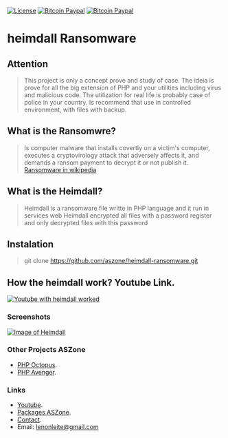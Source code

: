 <!-- BADGES -->
[![License](http://img.shields.io/:license-mit-blue.svg?style=flat-square)](http://badges.mit-license.org) [![Bitcoin Paypal](https://img.shields.io/badge/paypal-donate-yellow.svg)](http://lenonleite.com.br/en/donates) [![Bitcoin Paypal](https://img.shields.io/badge/bitcoin-donate-yellow.svg)](http://lenonleite.com.br/en/donates)

<!-- /BADGES -->

# heimdall Ransomware

## Attention
> This project is only a concept prove and study of case. The ideia is prove for all the big extension of PHP and your utilities including vírus and malicious code.
> The utilization for real life is probably case of police in your country.
> Is recommend that use in controlled environment, with files with backup.

## What is the Ransomwre?
> Is computer malware that installs covertly on a victim's computer, executes a cryptovirology attack that adversely affects it, and demands a ransom payment to decrypt it or not publish it.
[Ransomware in wikipedia](https://pt.wikipedia.org/wiki/Ransomware)

## What is the Heimdall?
> Heimdall is a ransomware file writte in PHP language and it run in services web
> Heimdall encrypted all files with a password register and only decrypted files with this password

## Instalation
> git clone https://github.com/aszone/heimdall-ransomware.git

## How the heimdall work? Youtube Link.
[![Youtube with heimdall worked](https://img.youtube.com/vi/AQNPDyiW1dc/3.jpg)](https://www.youtube.com/watch?v=AQNPDyiW1dc)

### Screenshots
[![Image of Heimdall](http://lenonleite.com.br/wp-content/uploads/2016/10/Screenshot-from-2016-10-26-01-56-41.png)](http://lenonleite.com.br/wp-content/uploads/2016/10/Screenshot-from-2016-10-26-01-56-41.png)

### Other Projects ASZone
* [PHP Octopus](https:https://github.com/aszone/octopus).
* [PHP Avenger](https://github.com/aszone/avenger-sh).

### Links
* [Youtube](https://www.youtube.com/channel/UC5PdsdgEVQrfkQPLbPHPD7w).
* [Packages ASZone](https://github.com/aszone/).
* [Contact](http://lenonleite.com.br/en/contato/).
* Email: lenonleite@gmail.com
